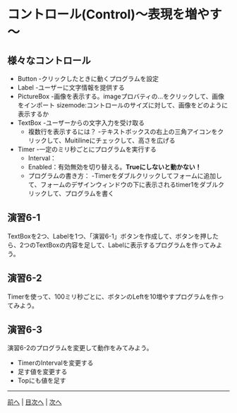 # コントロール(Control)～表現を増やす～

## 様々なコントロール
- Button
  -クリックしたときに動くプログラムを設定
- Label
  -ユーザーに文字情報を提供する
- PictureBox
  -画像を表示する。imageプロバティの...をクリックして、画像をインポート
  sizemode:コントロールのサイズに対して、画像をどのように表示するか
- TextBox
  -ユーザーからの文字入力を受け取る
  - 複数行を表示するには？
    -テキストボックスの右上の三角アイコンをクリックして、Muitilineにチェックして、高さを広げる
- Timer
  -一定のミリ秒ごとにプログラムを実行する
  - Interval：
  - Enabled：有効無効を切り替える。**Trueにしないと動かない！**
  - プログラムの書き方：
    -Timerをダブルクリックしてフォームに追加して、フォームのデザインウィンドウの下に表示されるtimer1をダブルクリックして、プログラムを書く

## 演習6-1
TextBoxを2つ、Labelを1つ、「演習6-1」ボタンを作成して、ボタンを押したら、2つのTextBoxの内容を足して、Labelに表示するプログラムを作ってみよう。

## 演習6-2
Timerを使って、100ミリ秒ごとに、ボタンのLeftを10増やすプログラムを作ってみよう。

## 演習6-3
演習6-2のプログラムを変更して動作をみてみよう。

- TimerのIntervalを変更する
- 足す値を変更する
- Topにも値を足す

---

[前へ](05.md) | [目次へ](README.md#%E7%9B%AE%E6%AC%A1) | [次へ](07.md)
